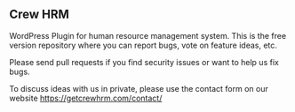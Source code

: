 ## Crew HRM

WordPress Plugin for human resource management system. This is the free version repository where you can report bugs, vote on feature ideas, etc.

Please send pull requests if you find security issues or want to help us fix bugs.

To discuss ideas with us in private, please use the contact form on our website https://getcrewhrm.com/contact/
